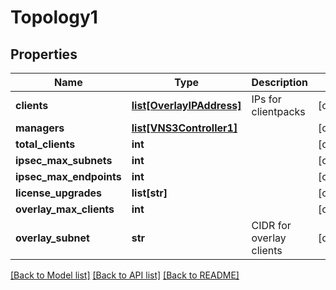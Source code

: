 # Topology1

## Properties
Name | Type | Description | Notes
------------ | ------------- | ------------- | -------------
**clients** | [**list[OverlayIPAddress]**](OverlayIPAddress.md) | IPs for clientpacks | [optional] 
**managers** | [**list[VNS3Controller1]**](VNS3Controller1.md) |  | [optional] 
**total_clients** | **int** |  | [optional] 
**ipsec_max_subnets** | **int** |  | [optional] 
**ipsec_max_endpoints** | **int** |  | [optional] 
**license_upgrades** | **list[str]** |  | [optional] 
**overlay_max_clients** | **int** |  | [optional] 
**overlay_subnet** | **str** | CIDR for overlay clients | [optional] 

[[Back to Model list]](../README.md#documentation-for-models) [[Back to API list]](../README.md#documentation-for-api-endpoints) [[Back to README]](../README.md)



